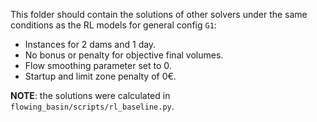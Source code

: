 This folder should contain the solutions of other solvers
under the same conditions as the RL models for general config `G1`:
 - Instances for 2 dams and 1 day.
 - No bonus or penalty for objective final volumes.
 - Flow smoothing parameter set to 0.
 - Startup and limit zone penalty of 0€.

**NOTE**: the solutions were calculated in `flowing_basin/scripts/rl_baseline.py`.
